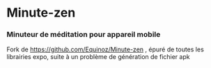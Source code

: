 # Minute-zen
### Minuteur de méditation pour appareil mobile

Fork de https://github.com/Equinoz/Minute-zen , épuré de toutes les librairies expo, suite à un problème de génération de fichier apk
